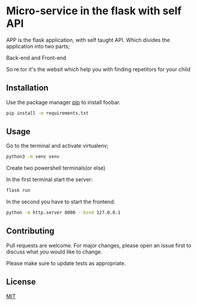 # Micro-service in the flask with self API

APP is the flask application, with self taught API. Which divides the application into two parts;

Back-end and Front-end

So re.tor it's the websit which help you with finding repetitors for your child

## Installation

Use the package manager [pip](https://pip.pypa.io/en/stable/) to install foobar.

```bash
pip install -m requirements.txt
```

## Usage

Go to the terminal and activate virtualenv;

```bash
python3 -m venv venv
```

Create two powershell terminals(or else)

In the first terminal start the server: 

```bash
flask run
```

In the second you have to start the frontend:

```bash
python -m http.server 8000 --bind 127.0.0.1
```


## Contributing

Pull requests are welcome. For major changes, please open an issue first
to discuss what you would like to change.

Please make sure to update tests as appropriate.

## License

[MIT](https://choosealicense.com/licenses/mit/)